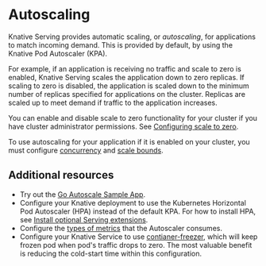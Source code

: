 # Autoscaling

Knative Serving provides automatic scaling, or _autoscaling_, for applications to match incoming demand. This is provided by default, by using the Knative Pod Autoscaler (KPA).

For example, if an application is receiving no traffic and scale to zero is enabled, Knative Serving scales the application down to zero replicas. If scaling to zero is disabled, the application is scaled down to the minimum number of replicas specified for applications on the cluster. Replicas are scaled up to meet demand if traffic to the application increases.

You can enable and disable scale to zero functionality for your cluster if you have cluster administrator permissions. See [Configuring scale to zero](scale-to-zero.md).
<!--TODO: How can you check if you have it enabled if you're not a cluster admin?-->
To use autoscaling for your application if it is enabled on your cluster, you must configure [concurrency](concurrency.md) and [scale bounds](scale-bounds.md).
<!--TODO: Include this in the basic config before other settings-->

## Additional resources

<!--TODO: Move KPA details, metrics to admin / advanced section; too in depth for intro)-->
* Try out the [Go Autoscale Sample App](autoscale-go/README.md).
* Configure your Knative deployment to use the Kubernetes Horizontal Pod Autoscaler (HPA) instead of the default KPA. For how to install HPA, see [Install optional Serving extensions](../../install/serving/install-serving-with-yaml.md#install-optional-serving-extensions).
* Configure the [types of metrics](autoscaling-metrics.md) that the Autoscaler consumes.
* Configure your Knative Service to use [contianer-freezer](container-freezer.md), which will keep frozen pod when pod's traffic drops to zero. The most valuable benefit is reducing the cold-start time within this configuration.